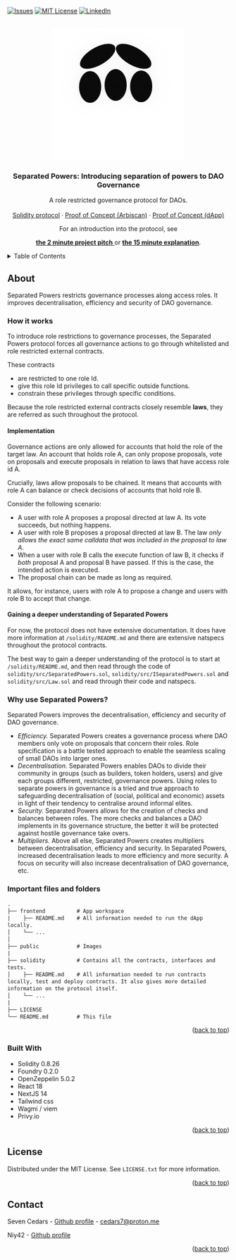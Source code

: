 
<a name="readme-top"></a>

[![Issues][issues-shield]][issues-url]
[![MIT License][license-shield]][license-url]
[![LinkedIn][linkedin-shield]][linkedin-url]

<!-- PROJECT LOGO -->
<br />
<div align="center">
  <a href="https://github.com/7Cedars/separated-powers"> 
    <img src="public/logo.png" alt="Logo" width="300" height="300">
  </a>

<h3 align="center">Separated Powers: Introducing separation of powers to DAO Governance </h3>

  <p align="center">
    A role restricted governance protocol for DAOs.
    <br />
    <br />
    <!--NB: TO DO --> 
    <a href="/solidity">Solidity protocol</a> ·
    <a href="https://sepolia.arbiscan.io/address/0x001a6a16d2fc45248e00351314bce898b7d8578f">Proof of Concept (Arbiscan)</a> ·
    <a href="https://separated-powers.vercel.app/">Proof of Concept (dApp)</a>
  </p>
</div>

<div align="center">
  For an introduction into the protocol, see
  
   <a href="https://www.tella.tv/video/separated-powers-1-aijc"><b> the 2 minute project pitch</b> </a> or <a href="https://www.tella.tv/video/separated-powers-solving-dao-governance-challenges-bis6"><b> the 15 minute explanation</b></a>.

</div>

<!-- TABLE OF CONTENTS --> 
<!-- NB! Still needs to be adapted --> 
<details>
  <summary>Table of Contents</summary>
  <ol>
    <li>
      <a href="#about">About</a>
      <ul>
        <li><a href="#the-problem">The problem</a></li>
        <li><a href="#the-solution">The solution</a></li>
        <li><a href="#how-it-works">How it works</a></li>
        <li><a href="#important-files-and-folders">Important files and folders</a></li>
        <li><a href="#built-with">Built With</a></li>
      </ul>
    </li>
    <li><a href="#license">License</a></li>
    <li><a href="#contact">Contact</a></li>
  </ol>
</details>

<!-- ABOUT THE PROJECT -->
## About
Separated Powers restricts governance processes along access roles. It improves decentralisation, efficiency and security of DAO governance.  

### How it works 
To introduce role restrictions to governance processes, the Separated Powers protocol forces all governance actions to go through whitelisted and role restricted external contracts. 

These contracts 
- are restricted to one role Id. 
- give this role Id privileges to call specific outside functions.
- constrain these privileges through specific conditions. 

Because the role restricted external contracts closely resemble **laws**, they are referred as such throughout the protocol.

#### Implementation  
Governance actions are only allowed for accounts that hold the role of the target law. An account that holds role A, can only propose proposals, vote on proposals and execute proposals in relation to laws that have access role id A.     

Crucially, laws allow proposals to be chained. It means that accounts with role A can balance or check decisions of accounts that hold role B. 

Consider the following scenario:  
- A user with role A proposes a proposal directed at law A. Its vote succeeds, but nothing happens.   
- A user with role B proposes a proposal directed at law B. The law _only allows the exact same calldata that was included in the proposal to law A_. 
- When a user with role B calls the execute function of law B, it checks if _both_ proposal A and proposal B have passed. If this is the case, the intended action is executed.
- The proposal chain can be made as long as required.

It allows, for instance, users with role A to propose a change and users with role B to accept that change.

#### Gaining a deeper understanding of Separated Powers 
For now, the protocol does not have extensive documentation. It does have more information at  `/solidity/README.md` and there are extensive natspecs throughout the protocol contracts. 

The best way to gain a deeper understanding of the protocol is to start at  `/solidity/README.md`, and then read through the code of `solidity/src/SeparatedPowers.sol`, `solidity/src/ISeparatedPowers.sol` and `solidity/src/Law.sol` and read through their code and natspecs.  

### Why use Separated Powers?
Separated Powers improves the decentralisation, efficiency and security of DAO governance. 

- _Efficiency._ Separated Powers creates a governance process where DAO members only vote on proposals that concern their roles. Role specification is a battle tested approach to enable the seamless scaling of small DAOs into larger ones.  
- _Decentralisation._  Separated Powers enables DAOs to divide their community in groups (such as builders, token holders, users) and give each groups different, restricted, governance powers. Using roles to separate powers in governance is a tried and true approach to safeguarding decentralisation of (social, political and economic) assets in light of their tendency to centralise around informal elites.
- _Security._ Separated Powers allows for the creation of checks and balances between roles. The more checks and balances a DAO implements in its governance structure, the better it will be protected against hostile governance take overs. 
- _Multipliers._ Above all else, Separated Powers creates multipliers between decentralisation, efficiency and security. In Separated Powers, increased decentralisation leads to more efficiency and more security. A focus on security will also increase decentralisation of DAO governance, etc.     

### Important files and folders

```
.
├── frontend          # App workspace
|    ├── README.md    # All information needed to run the dApp locally. 
│    └── ...
│
├── public            # Images
|
├── solidity          # Contains all the contracts, interfaces and tests. 
│    ├── README.md    # All information needed to run contracts locally, test and deploy contracts. It also gives more detailed information on the protocol itself. 
│    └── ...                     
| 
├── LICENSE
└── README.md         # This file
```

<p align="right">(<a href="#readme-top">back to top</a>)</p>

### Built With
<!-- See for a list of badges: https://github.com/Envoy-VC/awesome-badges -->
<!-- * [![React][React.js]][React-url]  -->
* Solidity 0.8.26
* Foundry 0.2.0
* OpenZeppelin 5.0.2
* React 18
* NextJS 14
* Tailwind css
* Wagmi / viem
* Privy.io

<p align="right">(<a href="#readme-top">back to top</a>)</p>

<!-- LICENSE -->
## License

Distributed under the MIT License. See `LICENSE.txt` for more information.

<p align="right">(<a href="#readme-top">back to top</a>)</p>

<!-- CONTACT -->
## Contact

Seven Cedars - [Github profile](https://github.com/7Cedars) - cedars7@proton.me

Niy42 - [Github profile](https://github.com/niy42)

<p align="right">(<a href="#readme-top">back to top</a>)</p>


<!-- MARKDOWN LINKS & IMAGES -->
[issues-shield]: https://img.shields.io/github/issues/7Cedars/loyalty-program-contracts.svg?style=for-the-badge
[issues-url]: https://github.com/7Cedars/loyalty-program-contracts/issues/
[license-shield]: https://img.shields.io/github/license/7Cedars/loyalty-program-contracts.svg?style=for-the-badge
[license-url]: https://github.com/7Cedars/loyalty-program-contracts/LICENSE.txt
[linkedin-shield]: https://img.shields.io/badge/-LinkedIn-black.svg?style=for-the-badge&logo=linkedin&colorB=555
[linkedin-url]: https://linkedin.com/in/linkedin_username
[product-screenshot]: images/screenshot.png
<!-- See list of icons here: https://hendrasob.github.io/badges/ -->
[Next.js]: https://img.shields.io/badge/next.js-000000?style=for-the-badge&logo=nextdotjs&logoColor=white
[Next-url]: https://nextjs.org/
[React.js]: https://img.shields.io/badge/React-20232A?style=for-the-badge&logo=react&logoColor=61DAFB
[React-url]: https://reactjs.org/
[Tailwind-css]: https://img.shields.io/badge/Tailwind_CSS-38B2AC?style=for-the-badge&logo=tailwind-css&logoColor=white
[Tailwind-url]: https://tailwindcss.com/
[Vue.js]: https://img.shields.io/badge/Vue.js-35495E?style=for-the-badge&logo=vuedotjs&logoColor=4FC08D
[Redux]: https://img.shields.io/badge/Redux-593D88?style=for-the-badge&logo=redux&logoColor=white
[Redux-url]: https://redux.js.org/
[Vue-url]: https://vuejs.org/
[Angular.io]: https://img.shields.io/badge/Angular-DD0031?style=for-the-badge&logo=angular&logoColor=white
[Angular-url]: https://angular.io/
[Svelte.dev]: https://img.shields.io/badge/Svelte-4A4A55?style=for-the-badge&logo=svelte&logoColor=FF3E00
[Svelte-url]: https://svelte.dev/
[Laravel.com]: https://img.shields.io/badge/Laravel-FF2D20?style=for-the-badge&logo=laravel&logoColor=white
[Laravel-url]: https://laravel.com
[Bootstrap.com]: https://img.shields.io/badge/Bootstrap-563D7C?style=for-the-badge&logo=bootstrap&logoColor=white
[Bootstrap-url]: https://getbootstrap.com
[JQuery.com]: https://img.shields.io/badge/jQuery-0769AD?style=for-the-badge&logo=jquery&logoColor=white
[JQuery-url]: https://jquery.com 
